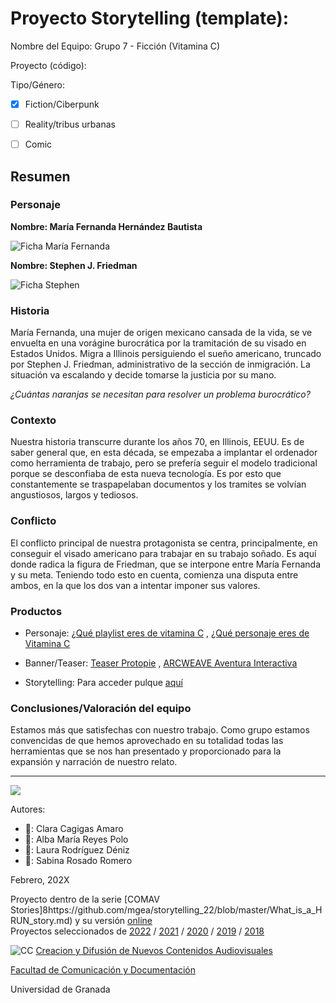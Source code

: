 # Proyecto Storytelling (template): 

Nombre del Equipo: Grupo 7 - Ficción (Vitamina C)

Proyecto (código): 

Tipo/Género:  
- [x] Fiction/Ciberpunk  
- [ ] Reality/tribus urbanas  
- [ ] Comic


## Resumen


### Personaje

**Nombre: María Fernanda Hernández Bautista**

![Ficha María Fernanda](https://i.postimg.cc/qvh2Fg45/1.jpg)

**Nombre: Stephen J. Friedman**

![Ficha Stephen](https://i.postimg.cc/MG1VW4c0/2.jpg)


### Historia
María Fernanda, una mujer de origen mexicano cansada de la vida, se ve envuelta en una vorágine burocrática por la tramitación de su visado en Estados Unidos. Migra a Illinois persiguiendo el sueño americano, truncado por Stephen J. Friedman, administrativo de la sección de inmigración. La situación va escalando y decide tomarse la justicia por su mano. 

*¿Cuántas naranjas se necesitan para resolver un problema burocrático?*

### Contexto
Nuestra historia transcurre durante los años 70, en Illinois, EEUU. Es de saber general que, en esta década, se empezaba a implantar el ordenador como herramienta de trabajo, pero se prefería seguir el modelo tradicional porque se desconfiaba de esta nueva tecnología. Es por esto que constantemente se traspapelaban documentos y los tramites se volvían angustiosos, largos y tediosos.

### Conflicto 
El conflicto principal de nuestra protagonista se centra, principalmente, en conseguir el visado americano para trabajar en su trabajo soñado. Es aquí donde radica la figura de Friedman, que se interpone entre María Fernanda y su meta. Teniendo todo esto en cuenta, comienza una disputa entre ambos, en la que los dos van a intentar imponer sus valores.


### Productos

- Personaje: [¿Qué playlist eres de vitamina C](https://h5p.org/node/1479251) , [¿Qué personaje eres de Vitamina C](https://h5p.org/node/1479233)


- Banner/Teaser:  [Teaser Protopie](https://cloud.protopie.io/p/4c76fdda6e404d9026cec586) , [ARCWEAVE Aventura Interactiva](https://arcweave.com/app/project/WNlKVQW0z1/play)


- Storytelling: Para acceder pulque [aquí](https://sabir0r0.github.io/vita/) 




### Conclusiones/Valoración del equipo
Estamos más que satisfechas con nuestro trabajo. Como grupo estamos convencidas de que hemos aprovechado en su totalidad todas las herramientas que se nos han presentado y proporcionado para la expansión y narración de nuestro relato.


------
![](https://upload.wikimedia.org/wikipedia/commons/thumb/6/62/CC-BY-SA-Andere_Wikis_%28v%29.svg/200px-CC-BY-SA-Andere_Wikis_%28v%29.svg.png)


Autores:  
<!---
Incluir lista de personas del grupo 
Se puede añadir enlace a página personal de github o lo que se quiera...(optativo)
-->

- 🍇: Clara Cagigas Amaro
- 🍌: Alba María Reyes Polo
- 🍎: Laura Rodríguez Déniz
- 🍍: Sabina Rosado Romero

<!---
Lista completa de emojis de markDown - https://gist.github.com/rxaviers/7360908) 
-->



Febrero, 202X

Proyecto dentro de la serie [COMAV Stories]8https://github.com/mgea/storytelling_22/blob/master/What_is_a_HRUN_story.md) y su versión [online](https://utopolis.ugr.es/media/HRUN/)  
Proyectos seleccionados de [2022](https://github.com/mgea/storytelling/blob/master/2022/readme.md) / [2021](https://github.com/mgea/storytelling/blob/master/2021/readme.md) / [2020](https://github.com/mgea/storytelling/blob/master/2020/readme.md)  / 
[2019](https://github.com/mgea/storytelling/blob/master/2019/readme.md) / [2018](https://github.com/mgea/storytelling/blob/master/2018/readme.md) 

![CC](https://mirrors.creativecommons.org/presskit/buttons/88x31/png/by-nc-sa.png) [Creacion y Difusión de Nuevos Contenidos Audiovisuales](http://utopolis.ugr.es/medialab)

[Facultad de Comunicación y Documentación](http://fcd.ugr.es)

Universidad de Granada
